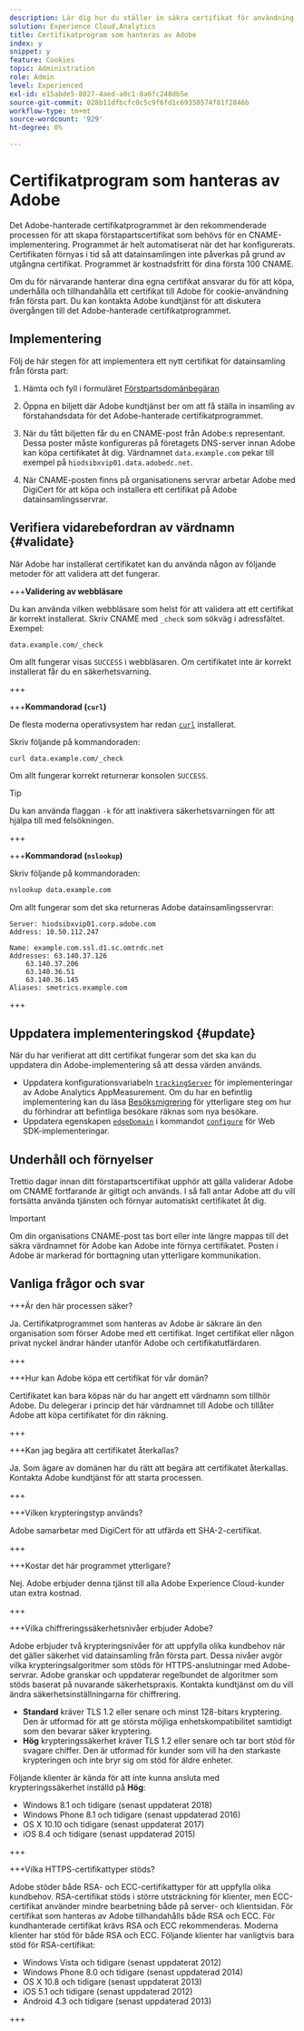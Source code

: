 ```yaml
---
description: Lär dig hur du ställer in säkra certifikat för användning med Adobe Experience Cloud cookies från första part.
solution: Experience Cloud,Analytics
title: Certifikatprogram som hanteras av Adobe
index: y
snippet: y
feature: Cookies
topic: Administration
role: Admin
level: Experienced
exl-id: e15abde5-8027-4aed-a0c1-8a6fc248db5e
source-git-commit: 028b11dfbcfc0c5c9f6fd1c69350574f81f2846b
workflow-type: tm+mt
source-wordcount: '929'
ht-degree: 0%

---
```


# Certifikatprogram som hanteras av Adobe

Det Adobe-hanterade certifikatprogrammet är den rekommenderade processen för att skapa förstapartscertifikat som behövs för en CNAME-implementering. Programmet är helt automatiserat när det har konfigurerats. Certifikaten förnyas i tid så att datainsamlingen inte påverkas på grund av utgångna certifikat. Programmet är kostnadsfritt för dina första 100 CNAME.

Om du för närvarande hanterar dina egna certifikat ansvarar du för att köpa, underhålla och tillhandahålla ett certifikat till Adobe för cookie-användning från första part. Du kan kontakta Adobe kundtjänst för att diskutera övergången till det Adobe-hanterade certifikatprogrammet.

## Implementering

Följ de här stegen för att implementera ett nytt certifikat för datainsamling från första part:

1. Hämta och fyll i formuläret [Förstpartsdomänbegäran](cookies/assets/First_Party_Domain_Request_Form.xlsx)

1. Öppna en biljett där Adobe kundtjänst ber om att få ställa in insamling av förstahandsdata för det Adobe-hanterade certifikatprogrammet.

1. När du fått biljetten får du en CNAME-post från Adobe:s representant. Dessa poster måste konfigureras på företagets DNS-server innan Adobe kan köpa certifikatet åt dig. Värdnamnet `data.example.com` pekar till exempel på `hiodsibxvip01.data.adobedc.net`.

1. När CNAME-posten finns på organisationens servrar arbetar Adobe med DigiCert för att köpa och installera ett certifikat på Adobe datainsamlingsservrar.

## Verifiera vidarebefordran av värdnamn {#validate}

När Adobe har installerat certifikatet kan du använda någon av följande metoder för att validera att det fungerar.

+++**Validering av webbläsare**

Du kan använda vilken webbläsare som helst för att validera att ett certifikat är korrekt installerat. Skriv CNAME med `_check` som sökväg i adressfältet. Exempel:

`data.example.com/_check`

Om allt fungerar visas `SUCCESS` i webbläsaren. Om certifikatet inte är korrekt installerat får du en säkerhetsvarning.

+++

+++**Kommandorad (`curl`)**

De flesta moderna operativsystem har redan [`curl`](https://curl.se) installerat.

Skriv följande på kommandoraden:

```sh
curl data.example.com/_check
```

Om allt fungerar korrekt returnerar konsolen `SUCCESS`.

>[!TIP]
>
>Du kan använda flaggan `-k` för att inaktivera säkerhetsvarningen för att hjälpa till med felsökningen.

+++

+++**Kommandorad (`nslookup`)**

Skriv följande på kommandoraden:

```sh
nslookup data.example.com
```

Om allt fungerar som det ska returneras Adobe datainsamlingsservrar:

```text
Server: hiodsibxvip01.corp.adobe.com
Address: 10.50.112.247

Name: example.com.ssl.d1.sc.omtrdc.net
Addresses: 63.140.37.126
    63.140.37.206
    63.140.36.51
    63.140.36.145
Aliases: smetrics.example.com
```

+++

## Uppdatera implementeringskod {#update}

När du har verifierat att ditt certifikat fungerar som det ska kan du uppdatera din Adobe-implementering så att dessa värden används.

* Uppdatera konfigurationsvariabeln [`trackingServer`](https://experienceleague.adobe.com/en/docs/analytics/implementation/vars/config-vars/trackingserver) för implementeringar av Adobe Analytics AppMeasurement. Om du har en befintlig implementering kan du läsa [Besöksmigrering](https://experienceleague.adobe.com/en/docs/analytics/technotes/visitor-migration) för ytterligare steg om hur du förhindrar att befintliga besökare räknas som nya besökare.
* Uppdatera egenskapen [`edgeDomain`](https://experienceleague.adobe.com/en/docs/experience-platform/web-sdk/commands/configure/edgedomain) i kommandot [`configure`](https://experienceleague.adobe.com/en/docs/experience-platform/web-sdk/commands/configure/overview) för Web SDK-implementeringar.

## Underhåll och förnyelser

Trettio dagar innan ditt förstapartscertifikat upphör att gälla validerar Adobe om CNAME fortfarande är giltigt och används. I så fall antar Adobe att du vill fortsätta använda tjänsten och förnyar automatiskt certifikatet åt dig.

>[!IMPORTANT]
>
>Om din organisations CNAME-post tas bort eller inte längre mappas till det säkra värdnamnet för Adobe kan Adobe inte förnya certifikatet. Posten i Adobe är markerad för borttagning utan ytterligare kommunikation.

## Vanliga frågor och svar

+++Är den här processen säker?

Ja. Certifikatprogrammet som hanteras av Adobe är säkrare än den organisation som förser Adobe med ett certifikat. Inget certifikat eller någon privat nyckel ändrar händer utanför Adobe och certifikatutfärdaren.

+++

+++Hur kan Adobe köpa ett certifikat för vår domän?

Certifikatet kan bara köpas när du har angett ett värdnamn som tillhör Adobe. Du delegerar i princip det här värdnamnet till Adobe och tillåter Adobe att köpa certifikatet för din räkning.

+++

+++Kan jag begära att certifikatet återkallas?

Ja. Som ägare av domänen har du rätt att begära att certifikatet återkallas. Kontakta Adobe kundtjänst för att starta processen.

+++

+++Vilken krypteringstyp används?

Adobe samarbetar med DigiCert för att utfärda ett SHA-2-certifikat.

+++

+++Kostar det här programmet ytterligare?

Nej. Adobe erbjuder denna tjänst till alla Adobe Experience Cloud-kunder utan extra kostnad.

+++

+++Vilka chiffreringssäkerhetsnivåer erbjuder Adobe?

Adobe erbjuder två krypteringsnivåer för att uppfylla olika kundbehov när det gäller säkerhet vid datainsamling från första part. Dessa nivåer avgör vilka krypteringsalgoritmer som stöds för HTTPS-anslutningar med Adobe-servrar. Adobe granskar och uppdaterar regelbundet de algoritmer som stöds baserat på nuvarande säkerhetspraxis. Kontakta kundtjänst om du vill ändra säkerhetsinställningarna för chiffrering.

* **Standard** kräver TLS 1.2 eller senare och minst 128-bitars kryptering. Den är utformad för att ge största möjliga enhetskompatibilitet samtidigt som den bevarar säker kryptering.
* **Hög** krypteringssäkerhet kräver TLS 1.2 eller senare och tar bort stöd för svagare chiffer. Den är utformad för kunder som vill ha den starkaste krypteringen och inte bryr sig om stöd för äldre enheter.

Följande klienter är kända för att inte kunna ansluta med krypteringssäkerhet inställd på **Hög**:

* Windows 8.1 och tidigare (senast uppdaterat 2018)
* Windows Phone 8.1 och tidigare (senast uppdaterad 2016)
* OS X 10.10 och tidigare (senast uppdaterat 2017)
* iOS 8.4 och tidigare (senast uppdaterad 2015)

+++

+++Vilka HTTPS-certifikattyper stöds?

Adobe stöder både RSA- och ECC-certifikattyper för att uppfylla olika kundbehov. RSA-certifikat stöds i större utsträckning för klienter, men ECC-certifikat använder mindre bearbetning både på server- och klientsidan. För certifikat som hanteras av Adobe tillhandahålls både RSA och ECC. För kundhanterade certifikat krävs RSA och ECC rekommenderas. Moderna klienter har stöd för både RSA och ECC. Följande klienter har vanligtvis bara stöd för RSA-certifikat:

* Windows Vista och tidigare (senast uppdaterat 2012)
* Windows Phone 8.0 och tidigare (senast uppdaterad 2014)
* OS X 10.8 och tidigare (senast uppdaterat 2013)
* iOS 5.1 och tidigare (senast uppdaterad 2012)
* Android 4.3 och tidigare (senast uppdaterad 2013)

+++
